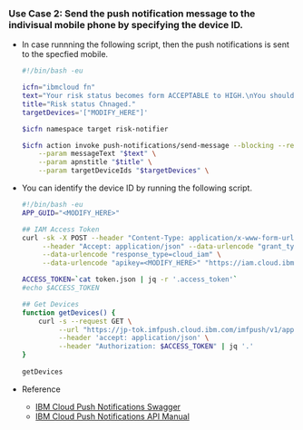 
### Use Case 2: Send the push notification message to the indivisual mobile phone by specifying the device ID.

- In case runnning the following script, then the push notifications is sent to the specfied mobile.

    ```bash
    #!/bin/bash -eu
    
    icfn="ibmcloud fn"
    text="Your risk status becomes form ACCEPTABLE to HIGH.\nYou should sanitize your hands."
    title="Risk status Chnaged."
    targetDevices='["MODIFY_HERE"]'
    
    $icfn namespace target risk-notifier
    
    $icfn action invoke push-notifications/send-message --blocking --result \
        --param messageText "$text" \
        --param apnstitle "$title" \
        --param targetDeviceIds "$targetDevices" \
    
    ```

- You can identify the device ID by running the following script.

    ```bash
    #!/bin/bash -eu
    APP_GUID="<MODIFY_HERE>"
    
    ## IAM Access Token
    curl -sk -X POST --header "Content-Type: application/x-www-form-urlencoded" \
         --header "Accept: application/json" --data-urlencode "grant_type=urn:ibm:params:oauth:grant-type:apikey" \
         --data-urlencode "response_type=cloud_iam" \
         --data-urlencode "apikey=<MODIFY_HERE>" "https://iam.cloud.ibm.com/identity/token" > token.json
    
    ACCESS_TOKEN=`cat token.json | jq -r '.access_token'`
    #echo $ACCESS_TOKEN
    
    ## Get Devices
    function getDevices() {
        curl -s --request GET \
             --url "https://jp-tok.imfpush.cloud.ibm.com/imfpush/v1/apps/$APP_GUID/devices?expand=true" \
             --header 'accept: application/json' \
             --header "Authorization: $ACCESS_TOKEN" | jq '.'
    }
        
    getDevices
    
    ```
    
- Reference
    - [IBM Cloud Push Notifications Swagger](https://jp-tok.imfpush.cloud.ibm.com/imfpush/)
    - [IBM Cloud Push Notifications API Manual](https://cloud.ibm.com/apidocs/push-notifications)